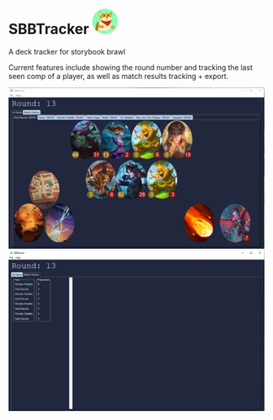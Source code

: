 # SBBTracker <img src="assets/icon.png" width="50" height="50">
A deck tracker for storybook brawl

Current features include showing the round number and tracking the last seen comp of a player, as well as match results tracking + export.

<img src="doc/sample-screenshot-3.png">
<img src="doc/sample-stats.png">
